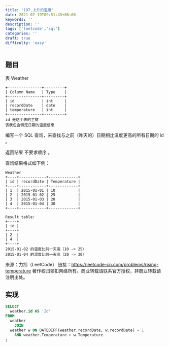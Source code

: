 ```yaml
---
title: '197.上升的温度'
date: 2021-07-19T09:51:45+08:00
keywords: ''
description: ''
tags: ['leetcode','sql']
categories: ''
draft: true
difficulty: 'easy'
---
```


## 题目

表 Weather
```
+---------------+---------+
| Column Name   | Type    |
+---------------+---------+
| id            | int     |
| recordDate    | date    |
| temperature   | int     |
+---------------+---------+
id 是这个表的主键
该表包含特定日期的温度信息
```

编写一个 SQL 查询，来查找与之前（昨天的）日期相比温度更高的所有日期的 id 。

返回结果 不要求顺序 。

查询结果格式如下例：
```
Weather
+----+------------+-------------+
| id | recordDate | Temperature |
+----+------------+-------------+
| 1  | 2015-01-01 | 10          |
| 2  | 2015-01-02 | 25          |
| 3  | 2015-01-03 | 20          |
| 4  | 2015-01-04 | 30          |
+----+------------+-------------+

Result table:
+----+
| id |
+----+
| 2  |
| 4  |
+----+
2015-01-02 的温度比前一天高（10 -> 25）
2015-01-04 的温度比前一天高（20 -> 30）
```

来源：力扣（LeetCode）
链接：https://leetcode-cn.com/problems/rising-temperature
著作权归领扣网络所有。商业转载请联系官方授权，非商业转载请注明出处。

## 实现

```sql
SELECT
  weather.id AS 'Id'
FROM
  weather
    JOIN
  weather w ON DATEDIFF(weather.recordDate, w.recordDate) = 1
    AND weather.Temperature > w.Temperature
;
```

